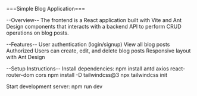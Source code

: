===Simple Blog Application===

--Overview--
The frontend is a React application built with Vite and Ant Design components that interacts with a backend API to perform CRUD operations on blog posts.

--Features--
User authentication (login/signup)
View all blog posts
Authorized Users can create, edit, and delete blog posts
Responsive layout with Ant Design

--Setup Instructions--
Install dependencies:
npm install antd axios react-router-dom cors
npm install -D tailwindcss@3
npx tailwindcss init

Start development server:
npm run dev
